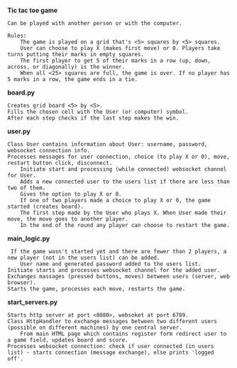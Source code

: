 **Tic tac toe game**

    Can be played with another person or with the computer.
    
    Rules:
        The game is played on a grid that's <5> squares by <5> squares.
        User can choose to play X (makes first move) or 0. Players take turns putting their marks in empty squares.
        The first player to get 5 of their marks in a row (up, down, across, or diagonally) is the winner.
        When all <25> squares are full, the game is over. If no player has 5 marks in a row, the game ends in a tie.
					

**board.py**

    Creates grid board <5> by <5>.
    Fills the chosen cell with the User (or computer) symbol.
    After each step checks if the last step makes the win.


**user.py**
    
    Class User contains information about User: username, password, websocket connection info. 
    Processes messages for user connection, choice (to play X or 0), move, restart button click, disconnect.
        Initiate start and processing (while connected) websocket channel for User.
        Adds a new connected user to the users list if there are less than two of them.
        Gives the option to play X or 0.
        If one of two players made a choice to play X or 0, the game started (creates board).
        The first step made by the User who plays X. When User made their move, the move goes to another player.
        In the end of the round any player can choose to restart the game.


**main_logic.py**

     If the game wasn't started yet and there are fewer than 2 players, a new player (not in the users list) can be added.
        User name and generated password added to the users list.
    Initiate starts and processes websocket channel for the added user.
    Exchanges massages (pressed buttons, moves) between users (server, web browser).
    Starts the game, processes each move, restarts the game.


**start_servers.py**

    Starts http server at port <8080>, websoket at port 6789.
    Class HttpHandler to exchange messages between two different users (possible on different machines) by one central server.
        From main HTML page which contains register form redirect user to a game field, updates board and score.
    Processes websocket connection: check if user connected (in users list) - starts connection (message exchange), else prints 'logged off'.
